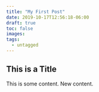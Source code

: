 ```yaml
---
title: "My First Post"
date: 2019-10-17T12:56:18-06:00
draft: true
toc: false
images:
tags:
  - untagged
---
```


## This is a Title

This is some content. New content. 